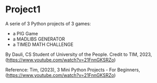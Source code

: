 # Project1

A serie of 3 Python projects of 3 games:
- a PIG Game
- a MADLIBS GENERATOR
- a TIMED MATH CHALLENGE

By Dauli,  CS Student of University of the People. 
Credit to TIM, 2023, (https://www.youtube.com/watch?v=21FnnGKSRZo)

Reference:
Tim, (2023), 3 Mini Python Projects - For Beginners, (https://www.youtube.com/watch?v=21FnnGKSRZo)
